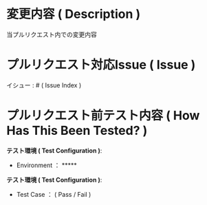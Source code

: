 # 変更内容 ( Description )

当プルリクエスト内での変更内容

# プルリクエスト対応Issue ( Issue )

イシュー : # ( Issue Index )

# プルリクエスト前テスト内容 ( How Has This Been Tested? )

**テスト環境 ( Test Configuration )**:
* Environment ： *****

**テスト環境 ( Test Configuration )**:
* Test Case ： ( Pass / Fail )